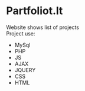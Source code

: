 # Partfoliot.lt
Website shows list of projects<br/>
Project use: 
<ul>
  <li>MySql</li>
  <li>PHP</li>
  <li>JS</li>
  <li>AJAX</li>
  <li>JQUERY</li>
  <li>CSS</li>
  <li>HTML</li>
</ul>
